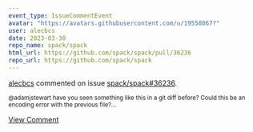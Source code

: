 ```yaml
---
event_type: IssueCommentEvent
avatar: "https://avatars.githubusercontent.com/u/19558067?"
user: alecbcs
date: 2023-03-30
repo_name: spack/spack
html_url: https://github.com/spack/spack/pull/36236
repo_url: https://github.com/spack/spack
---
```


<a href='https://github.com/alecbcs' target='_blank'>alecbcs</a> commented on issue <a href='https://github.com/spack/spack/pull/36236' target='_blank'>spack/spack#36236</a>.

<small>@adamjstewart have you seen something like this in a git diff before? Could this be an encoding error with the previous file?...</small>

<a href='https://github.com/spack/spack/pull/36236' target='_blank'>View Comment</a>